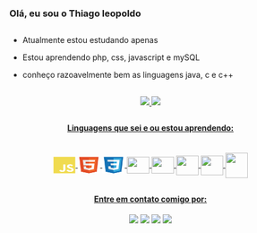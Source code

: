 ### Olá, eu sou o Thiago leopoldo

##

- Atualmente estou estudando apenas

- Estou aprendendo php, css, javascript e mySQL

- conheço razoavelmente bem as linguagens java, c e c++

##

<div align="center">
  <a href="https://github.com/Thiagobw">
  <img height="180em" src="https://github-readme-stats.vercel.app/api?username=Thiagobw&show_icons=true&theme=merko&include_all_commits=true&count_private=true"/>
  <img height="180em" src="https://github-readme-stats.vercel.app/api/top-langs/?username=Thiagobw&layout=compact&langs_count=7&theme=merko"/>
</div>
  
##
  
  <h4 align="center"> Linguagens que sei e ou estou aprendendo: </h4>

<div style="display: inline_block" align="center"><br>
  <img align="center" height="30" width="40" src="https://raw.githubusercontent.com/devicons/devicon/master/icons/javascript/javascript-plain.svg">
  <img align="center" height="30" width="40" src="https://raw.githubusercontent.com/devicons/devicon/master/icons/html5/html5-original.svg">
  <img align="center" height="30" width="40" src="https://raw.githubusercontent.com/devicons/devicon/master/icons/css3/css3-original.svg">
  <img align="center" height="30" width="40" src="https://cdn.jsdelivr.net/gh/devicons/devicon/icons/c/c-original.svg" />
  <img align="center" height="30" width="40" src="https://cdn.jsdelivr.net/gh/devicons/devicon/icons/cplusplus/cplusplus-original.svg" />
  <img align="center" height="35" width="40" src="https://cdn.jsdelivr.net/gh/devicons/devicon/icons/php/php-original.svg" />
  <img align="center" height="35" width="40" src="https://cdn.jsdelivr.net/gh/devicons/devicon/icons/java/java-original-wordmark.svg" />
  <img align="center" height="45" width="40" src="https://cdn.jsdelivr.net/gh/devicons/devicon/icons/mysql/mysql-original-wordmark.svg" />

</div>
  
##
 
 <h4 align="center"> Entre em contato comigo por: </h4>
<div align="center">
  <a href = "mailto:thgleopoldo900@gmail.com"><img src="https://img.shields.io/badge/-Gmail-%23333?style=for-the-badge&logo=gmail&logoColor=white" target="_blank"></a>
  <a href="https://www.linkedin.com/in/thiago-leopoldo-a23a19154/" target="_blank"><img src="https://img.shields.io/badge/-LinkedIn-%230077B5?style=for-the-badge&logo=linkedin&logoColor=white" target="_blank"></a>
    <a href="https://www.instagram.com/th_leopoldo.b_bjj/" target="_blank"><img src="https://img.shields.io/badge/-Instagram-%23E4405F?style=for-the-badge&logo=instagram&logoColor=white" target="_blank"></a>
  <a href="https://www.facebook.com/thiago.leopoldo.weber/"> <img src="https://img.shields.io/badge/Facebook-1877F2?style=for-the-badge&logo=facebook&logoColor=white" target="_blank"></a>
 
 
</div>
